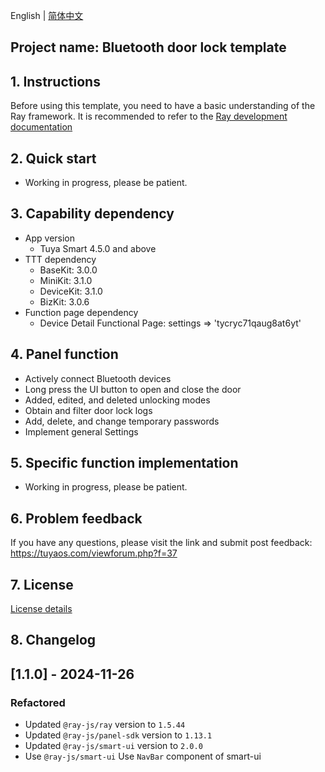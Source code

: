English[](README.md) | [简体中文](README_zh.md)

## Project name: Bluetooth door lock template

## 1. Instructions

Before using this template, you need to have a basic understanding of the Ray framework. It is recommended to refer to the [Ray development documentation](https://developer.tuya.com/en/miniapp/develop/ray/guide/overview)

## 2. Quick start

- Working in progress, please be patient.

## 3. Capability dependency

- App version
  - Tuya Smart 4.5.0 and above
- TTT dependency
  - BaseKit: 3.0.0
  - MiniKit: 3.1.0
  - DeviceKit: 3.1.0
  - BizKit: 3.0.6
- Function page dependency
  - Device Detail Functional Page: settings => 'tycryc71qaug8at6yt'

## 4. Panel function

- Actively connect Bluetooth devices
- Long press the UI button to open and close the door
- Added, edited, and deleted unlocking modes
- Obtain and filter door lock logs
- Add, delete, and change temporary passwords
- Implement general Settings

## 5. Specific function implementation

- Working in progress, please be patient.

## 6. Problem feedback

If you have any questions, please visit the link and submit post feedback: https://tuyaos.com/viewforum.php?f=37

## 7. License

[License details](LICENSE)

## 8. Changelog

## [1.1.0] - 2024-11-26

### Refactored

- Updated `@ray-js/ray` version to `1.5.44`
- Updated `@ray-js/panel-sdk` version to `1.13.1`
- Updated `@ray-js/smart-ui` version to `2.0.0`
- Use `@ray-js/smart-ui` Use `NavBar` component of smart-ui
